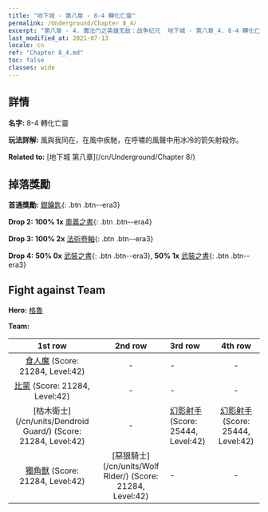 ```yaml
---
title: "地下城 - 第八章 - 8-4 轉化亡靈"
permalink: /Underground/Chapter 8_4/
excerpt: "第八章 - 4. 魔法门之英雄无敌：战争纪元  地下城 - 第八章_4. 8-4 轉化亡靈"
last_modified_at: 2021-07-13
locale: cn
ref: "Chapter 8_4.md"
toc: false
classes: wide
---
```


## 詳情

 **名字:** 8-4 轉化亡靈

 **玩法詳解:**       風與我同在，在風中疾馳，在呼嘯的風聲中用冰冷的箭矢射殺你。

 **Related to:** [地下城 第八章](/cn/Underground/Chapter 8/)

## 掉落獎勵

 **首通獎勵:** [銀鑰匙](/cn/Items/con_693/){: .btn .btn--era3}

 **Drop 2:** **100% 1x** [奧義之書](/cn/Items/mat_39/){: .btn .btn--era4}

 **Drop 3:** **100% 2x** [法術卷軸](/cn/Items/con_694/){: .btn .btn--era3}

 **Drop 4:** **50% 0x** [武裝之書](/cn/Items/mat_32/){: .btn .btn--era3}, **50% 1x** [武裝之書](/cn/Items/mat_32/){: .btn .btn--era3}


## Fight against Team
 **Hero:** [格魯](/cn/heroes/Gelu/)

 **Team:**


  | 1st row | 2nd row | 3rd row | 4th row |
  |:----:|:----:|:----|:----:|
  | [食人魔](/cn/units/Ogre/) (Score: 21284, Level:42)  | - | - | - |
  | [比蒙](/cn/units/Behemoth/) (Score: 21284, Level:42)  | - | - | - |
  | [枯木衛士](/cn/units/Dendroid Guard/) (Score: 21284, Level:42)  | - | [幻影射手](/cn/units/Sharpshooter/) (Score: 25444, Level:42)  | [幻影射手](/cn/units/Sharpshooter/) (Score: 25444, Level:42)  |
  | [獨角獸](/cn/units/Unicorn/) (Score: 21284, Level:42)  | [惡狼騎士](/cn/units/Wolf Rider/) (Score: 21284, Level:42)  | - | - |



